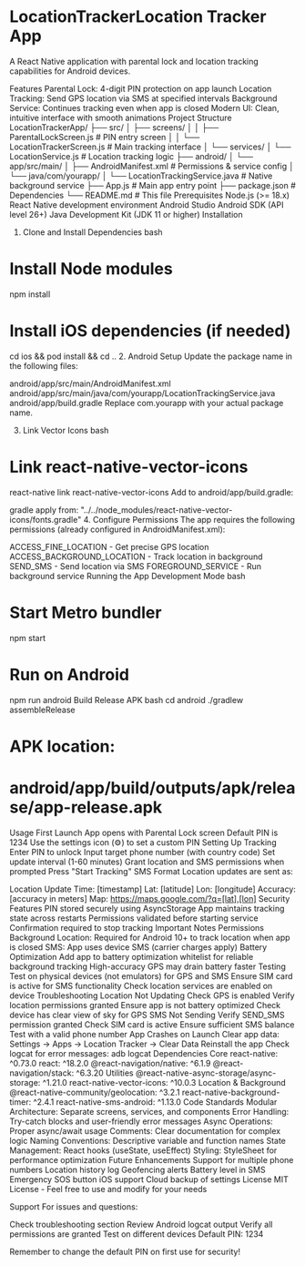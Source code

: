 # LocationTrackerLocation Tracker App
A React Native application with parental lock and location tracking capabilities for Android devices.

Features
Parental Lock: 4-digit PIN protection on app launch
Location Tracking: Send GPS location via SMS at specified intervals
Background Service: Continues tracking even when app is closed
Modern UI: Clean, intuitive interface with smooth animations
Project Structure
LocationTrackerApp/
├── src/
│   ├── screens/
│   │   ├── ParentalLockScreen.js    # PIN entry screen
│   │   └── LocationTrackerScreen.js # Main tracking interface
│   └── services/
│       └── LocationService.js       # Location tracking logic
├── android/
│   └── app/src/main/
│       ├── AndroidManifest.xml      # Permissions & service config
│       └── java/com/yourapp/
│           └── LocationTrackingService.java  # Native background service
├── App.js                           # Main app entry point
├── package.json                     # Dependencies
└── README.md                        # This file
Prerequisites
Node.js (>= 18.x)
React Native development environment
Android Studio
Android SDK (API level 26+)
Java Development Kit (JDK 11 or higher)
Installation
1. Clone and Install Dependencies
bash
# Install Node modules
npm install

# Install iOS dependencies (if needed)
cd ios && pod install && cd ..
2. Android Setup
Update the package name in the following files:

android/app/src/main/AndroidManifest.xml
android/app/src/main/java/com/yourapp/LocationTrackingService.java
android/app/build.gradle
Replace com.yourapp with your actual package name.

3. Link Vector Icons
bash
# Link react-native-vector-icons
react-native link react-native-vector-icons
Add to android/app/build.gradle:

gradle
apply from: "../../node_modules/react-native-vector-icons/fonts.gradle"
4. Configure Permissions
The app requires the following permissions (already configured in AndroidManifest.xml):

ACCESS_FINE_LOCATION - Get precise GPS location
ACCESS_BACKGROUND_LOCATION - Track location in background
SEND_SMS - Send location via SMS
FOREGROUND_SERVICE - Run background service
Running the App
Development Mode
bash
# Start Metro bundler
npm start

# Run on Android
npm run android
Build Release APK
bash
cd android
./gradlew assembleRelease

# APK location:
# android/app/build/outputs/apk/release/app-release.apk
Usage
First Launch
App opens with Parental Lock screen
Default PIN is 1234
Use the settings icon (⚙️) to set a custom PIN
Setting Up Tracking
Enter PIN to unlock
Input target phone number (with country code)
Set update interval (1-60 minutes)
Grant location and SMS permissions when prompted
Press "Start Tracking"
SMS Format
Location updates are sent as:

Location Update
Time: [timestamp]
Lat: [latitude]
Lon: [longitude]
Accuracy: [accuracy in meters]
Map: https://maps.google.com/?q=[lat],[lon]
Security Features
PIN stored securely using AsyncStorage
App maintains tracking state across restarts
Permissions validated before starting service
Confirmation required to stop tracking
Important Notes
Permissions
Background Location: Required for Android 10+ to track location when app is closed
SMS: App uses device SMS (carrier charges apply)
Battery Optimization
Add app to battery optimization whitelist for reliable background tracking
High-accuracy GPS may drain battery faster
Testing
Test on physical devices (not emulators) for GPS and SMS
Ensure SIM card is active for SMS functionality
Check location services are enabled on device
Troubleshooting
Location Not Updating
Check GPS is enabled
Verify location permissions granted
Ensure app is not battery optimized
Check device has clear view of sky for GPS
SMS Not Sending
Verify SEND_SMS permission granted
Check SIM card is active
Ensure sufficient SMS balance
Test with a valid phone number
App Crashes on Launch
Clear app data: Settings → Apps → Location Tracker → Clear Data
Reinstall the app
Check logcat for error messages: adb logcat
Dependencies
Core
react-native: ^0.73.0
react: ^18.2.0
@react-navigation/native: ^6.1.9
@react-navigation/stack: ^6.3.20
Utilities
@react-native-async-storage/async-storage: ^1.21.0
react-native-vector-icons: ^10.0.3
Location & Background
@react-native-community/geolocation: ^3.2.1
react-native-background-timer: ^2.4.1
react-native-sms-android: ^1.13.0
Code Standards
Modular Architecture: Separate screens, services, and components
Error Handling: Try-catch blocks and user-friendly error messages
Async Operations: Proper async/await usage
Comments: Clear documentation for complex logic
Naming Conventions: Descriptive variable and function names
State Management: React hooks (useState, useEffect)
Styling: StyleSheet for performance optimization
Future Enhancements
 Support for multiple phone numbers
 Location history log
 Geofencing alerts
 Battery level in SMS
 Emergency SOS button
 iOS support
 Cloud backup of settings
License
MIT License - Feel free to use and modify for your needs

Support
For issues and questions:

Check troubleshooting section
Review Android logcat output
Verify all permissions are granted
Test on different devices
Default PIN: 1234

Remember to change the default PIN on first use for security!


